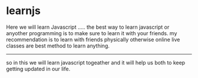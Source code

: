 # learnjs

Here we will learn Javascript
.....
the best way to learn javascript or anyother programming is to make sure to learn it with your friends.
my recommendation is to learn with friends physically otherwise online live classes are best method to learn anything.
_____________________
so in this we will learn javascript togeather and it will help us both to keep getting updated in our life.
